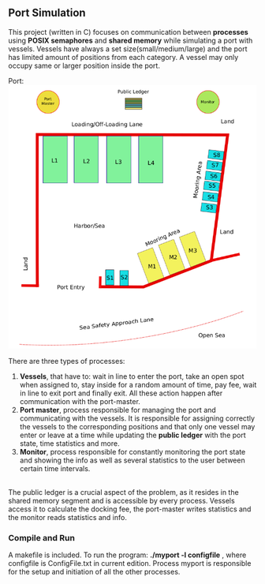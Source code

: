 
## Port Simulation

This project (written in C) focuses on communication between **processes** using **POSIX semaphores** and **shared memory** while simulating a port with vessels. Vessels have always a set size(small/medium/large) and the port has limited amount of positions from each category. A vessel may only occupy same or larger position inside the port.<br>

Port:
![homepage](https://github.com/errikosg/Port_Simulation/blob/master/img/port.png)
<br>

There are three types of processes:
1. **Vessels**, that have to: wait in line to enter the port, take an open spot when assigned to, stay inside for a random amount of time, pay fee, wait in line to exit port and finally exit. All these action happen after communication with the port-master.
2. **Port master**, process responsible for managing the port and communicating with the vessels. It is responsible for assigning correctly the vessels to the corresponding positions and that only one vessel may enter or leave at a time while updating the **public ledger** with the port state, time statistics and more.
3. **Monitor**, process responsible for constantly monitoring the port state and showing the info as well as several statistics to the user between certain time intervals. 

<br> The public ledger is a crucial aspect of the problem, as it resides in the shared memory segment and is accessible by every process. Vessels access it to calculate the docking fee, the port-master writes statistics and the monitor reads statistics and info.

### Compile and Run
A makefile is included. To run the program: **./myport -l configfile** , where configfile is ConfigFile.txt in current edition. Process myport is responsible for the setup and initiation of all the other processes.


